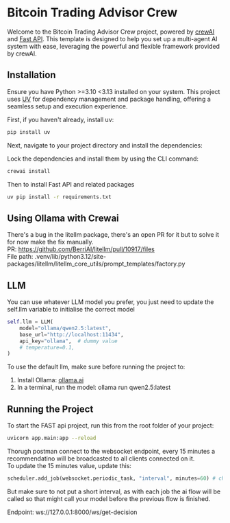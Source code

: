 # Bitcoin Trading Advisor Crew

Welcome to the Bitcoin Trading Advisor Crew project, powered by [crewAI](https://crewai.com) and [Fast API](https://fastapi.tiangolo.com/). This template is designed to help you set up a multi-agent AI system with ease, leveraging the powerful and flexible framework provided by crewAI.

## Installation

Ensure you have Python >=3.10 <3.13 installed on your system. This project uses [UV](https://docs.astral.sh/uv/) for dependency management and package handling, offering a seamless setup and execution experience.

First, if you haven't already, install uv:

```bash
pip install uv
```

Next, navigate to your project directory and install the dependencies:

Lock the dependencies and install them by using the CLI command:
```bash
crewai install
```
Then to install Fast API and related packages

```bash
uv pip install -r requirements.txt
```

## Using Ollama with Crewai
There's a bug in the litellm package, there's an open PR for it but to solve it for now make the fix manually. <br />
PR: https://github.com/BerriAI/litellm/pull/10917/files <br />
File path: .venv/lib/python3.12/site-packages/litellm/litellm_core_utils/prompt_templates/factory.py <br />

## LLM
You can use whatever LLM model you prefer, you just need to update the self.llm variable to initialise the correct model

```python
self.llm = LLM(
    model="ollama/qwen2.5:latest",
    base_url="http://localhost:11434",
    api_key="ollama",  # dummy value
    # temperature=0.1,
)
```

To use the default llm, make sure before running the project to:
1. Install Ollama: [ollama.ai](https://ollama.com/)
2. In a terminal, run the model: ollama run qwen2.5:latest

## Running the Project

To start the FAST api project, run this from the root folder of your project:

```bash
uvicorn app.main:app --reload
```

Thorugh postman connect to the websocket endpoint, every 15 minutes a recommendatino will be broadcasted to all clients connected on it. </br>
To update the 15 minutes value, update this:

```python
scheduler.add_job(websocket.periodic_task, "interval", minutes=60) # change to: seconds=60
```
But make sure to not put a short interval, as with each job the ai flow will be called so that might call your model before the previous flow is finished.

Endpoint: ws://127.0.0.1:8000/ws/get-decision
